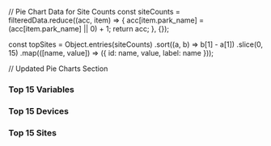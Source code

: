 // Pie Chart Data for Site Counts
const siteCounts = filteredData.reduce((acc, item) => {
  acc[item.park_name] = (acc[item.park_name] || 0) + 1;
  return acc;
}, {});

const topSites = Object.entries(siteCounts)
  .sort((a, b) => b[1] - a[1])
  .slice(0, 15)
  .map(([name, value]) => ({ id: name, value, label: name }));

// Updated Pie Charts Section
<div className="grid grid-cols-3 gap-6 mt-6">
  <div className="bg-white p-4 rounded-lg shadow-md">
    <h3 className="text-center font-semibold mb-2">Top 15 Variables</h3>
    <PieChart series={[{ data: topVariables, innerRadius: 50, outerRadius: 100 }]} width={300} height={300} />
  </div>

  <div className="bg-white p-4 rounded-lg shadow-md">
    <h3 className="text-center font-semibold mb-2">Top 15 Devices</h3>
    <PieChart series={[{ data: topDevices, innerRadius: 50, outerRadius: 100 }]} width={300} height={300} />
  </div>

  <div className="bg-white p-4 rounded-lg shadow-md">
    <h3 className="text-center font-semibold mb-2">Top 15 Sites</h3>
    <PieChart series={[{ data: topSites, innerRadius: 50, outerRadius: 100 }]} width={300} height={300} />
  </div>
</div>
